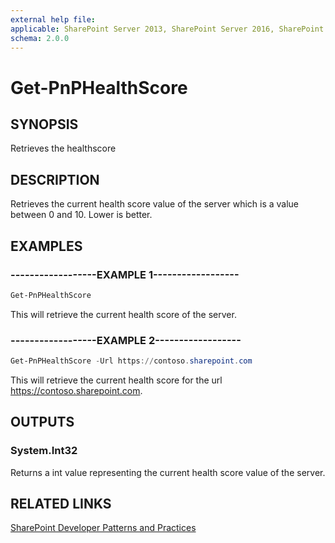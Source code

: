 ```yaml
---
external help file:
applicable: SharePoint Server 2013, SharePoint Server 2016, SharePoint Server 2019, SharePoint Online
schema: 2.0.0
---
```

# Get-PnPHealthScore

## SYNOPSIS
Retrieves the healthscore

## DESCRIPTION
Retrieves the current health score value of the server which is a value between 0 and 10. Lower is better.

## EXAMPLES

### ------------------EXAMPLE 1------------------
```powershell
Get-PnPHealthScore
```

This will retrieve the current health score of the server.

### ------------------EXAMPLE 2------------------
```powershell
Get-PnPHealthScore -Url https://contoso.sharepoint.com
```

This will retrieve the current health score for the url https://contoso.sharepoint.com.

## OUTPUTS

### System.Int32

Returns a int value representing the current health score value of the server.

## RELATED LINKS

[SharePoint Developer Patterns and Practices](https://aka.ms/sppnp)